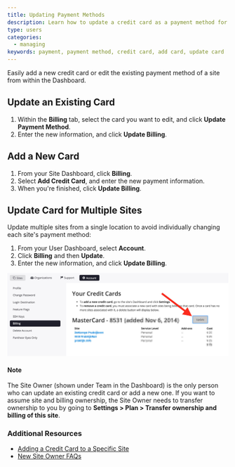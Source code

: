 ```yaml
---
title: Updating Payment Methods
description: Learn how to update a credit card as a payment method for your Pantheon Drupal or WordPress site.
type: users
categories:
  - managing
keywords: payment, payment method, credit card, add card, update card
---
```

Easily add a new credit card or edit the existing payment method of a site from within the Dashboard.

## Update an Existing Card

1. Within the **Billing** tab, select the card you want to edit, and click **Update Payment Method**.
2. Enter the new information, and click **Update Billing**.

## Add a New Card

1. From your Site Dashboard, click  **Billing**.
2. Select **Add Credit Card**, and enter the new payment information.
3. When you're finished, click **Update Billing**.

## Update Card for Multiple Sites
Update multiple sites from a single location to avoid individually changing each site's payment method:

1. From your User Dashboard, select **Account**.
2. Click **Billing** and then **Update**.
3. Enter the new information, and click **Update Billing**.

![Update payment for multiple sites](/source/assets/images/billing_update.jpg)

<div class="alert alert-info" role="alert">
<h4>Note</h4>
The Site Owner (shown under Team in the Dashboard) is the only person who can update an existing credit card or add a new one. If you want to assume site and billing ownership, the Site Owner needs to transfer ownership to you by going to <strong>Settings > Plan > Transfer ownership and billing of this site</strong>.</div>

### Additional Resources

- [Adding a Credit Card to a Specific Site](/docs/add-a-credit-card-to-a-site#select-a-plan-and-add-a-credit-card)
- [New Site Owner FAQs](/docs/new-site-owner)

